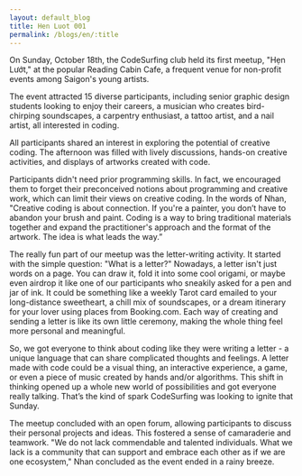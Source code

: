 ```yaml
---
layout: default_blog
title: Hen Luot 001
permalink: /blogs/en/:title
---
```


On Sunday, October 18th, the CodeSurfing club held its first meetup, "Hẹn Lướt," at the popular Reading Cabin Cafe, a frequent venue for non-profit events among Saigon's young artists.

The event attracted 15 diverse participants, including senior graphic design students looking to enjoy their careers, a musician who creates bird-chirping soundscapes, a carpentry enthusiast, a tattoo artist, and a nail artist, all interested in coding.

All participants shared an interest in exploring the potential of creative coding. The afternoon was filled with lively discussions, hands-on creative activities, and displays of artworks created with code.

Participants didn't need prior programming skills. In fact, we encouraged them to forget their preconceived notions about programming and creative work, which can limit their views on creative coding. In the words of Nhan, "Creative coding is about connection. If you're a painter, you don’t have to abandon your brush and paint. Coding is a way to bring traditional materials together and expand the practitioner's approach and the format of the artwork. The idea is what leads the way.”

The really fun part of our meetup was the letter-writing activity. It started with the simple question: "What is a letter?" Nowadays, a letter isn't just words on a page. You can draw it, fold it into some cool origami, or maybe even airdrop it like one of our participants who sneakily asked for a pen and jar of ink. It could be something like a weekly Tarot card emailed to your long-distance sweetheart, a chill mix of soundscapes, or a dream itinerary for your lover using places from Booking.com. Each way of creating and sending a letter is like its own little ceremony, making the whole thing feel more personal and meaningful.

So, we got everyone to think about coding like they were writing a letter - a unique language that can share complicated thoughts and feelings. A letter made with code could be a visual thing, an interactive experience, a game, or even a piece of music created by hands and/or algorithms. This shift in thinking opened up a whole new world of possibilities and got everyone really talking. That’s the kind of spark CodeSurfing was looking to ignite that Sunday.

The meetup concluded with an open forum, allowing participants to discuss their personal projects and ideas. This fostered a sense of camaraderie and teamwork. "We do not lack commendable and talented individuals. What we lack is a community that can support and embrace each other as if we are one ecosystem," Nhan concluded as the event ended in a rainy breeze.